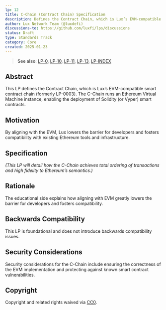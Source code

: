 ```yaml
---
lp: 12
title: C-Chain (Contract Chain) Specification
description: Defines the Contract Chain, which is Lux’s EVM-compatible smart contract chain.
author: Lux Network Team (@luxdefi)
discussions-to: https://github.com/luxfi/lps/discussions
status: Draft
type: Standards Track
category: Core
created: 2025-01-23
---
```


> **See also**: [LP-0](./lp-0.md), [LP-10](./lp-10.md), [LP-11](./lp-11.md), [LP-13](./lp-13.md), [LP-INDEX](./LP-INDEX.md)

## Abstract

This LP defines the Contract Chain, which is Lux’s EVM-compatible smart contract chain (formerly LP-0003). The C-Chain runs an Ethereum Virtual Machine instance, enabling the deployment of Solidity (or Vyper) smart contracts.

## Motivation

By aligning with the EVM, Lux lowers the barrier for developers and fosters compatibility with existing Ethereum tools and infrastructure.

## Specification

*(This LP will detail how the C-Chain achieves total ordering of transactions and high fidelity to Ethereum’s semantics.)*

## Rationale

The educational side explains how aligning with EVM greatly lowers the barrier for developers and fosters compatibility.

## Backwards Compatibility

This LP is foundational and does not introduce backwards compatibility issues.

## Security Considerations

Security considerations for the C-Chain include ensuring the correctness of the EVM implementation and protecting against known smart contract vulnerabilities.

## Copyright

Copyright and related rights waived via [CC0](../LICENSE.md).